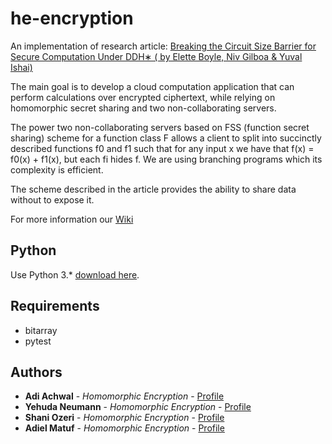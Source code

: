 # he-encryption
An implementation of research article: [Breaking the Circuit Size Barrier for Secure Computation Under DDH∗ 
( by Elette Boyle, Niv Gilboa & Yuval Ishai)](https://eprint.iacr.org/2016/585)

The main goal is to develop a cloud computation application that can perform calculations over encrypted ciphertext, 
while relying on homomorphic secret sharing and two non-collaborating servers.

The power two non-collaborating servers based on FSS (function secret sharing) scheme for a function class F allows 
a client to split into succinctly described functions f0 and f1 such that for any input x we have that 
f(x) = f0(x) + f1(x), but each fi hides f. We are using branching programs which its complexity is efficient.

The scheme described in the article provides the ability to share data without to expose it.

For more information our [Wiki](https://github.com/MatufA/he-encription/wiki/Breaking-the-Circuit-Size-Barrier-for-Secure-Computation-Under-DDH-(Implementation))

## Python
Use Python 3.* [download here](https://www.python.org/downloads/).

## Requirements
* bitarray
* pytest

## Authors
* **Adi Achwal** - *Homomorphic Encryption* - [Profile](https://github.com/adiachwal122)
* **Yehuda Neumann** - *Homomorphic Encryption* - [Profile](https://github.com/Yuda4)
* **Shani Ozeri** - *Homomorphic Encryption* - [Profile](https://github.com/shani25)
* **Adiel Matuf** - *Homomorphic Encryption* - [Profile](https://github.com/matufa)
